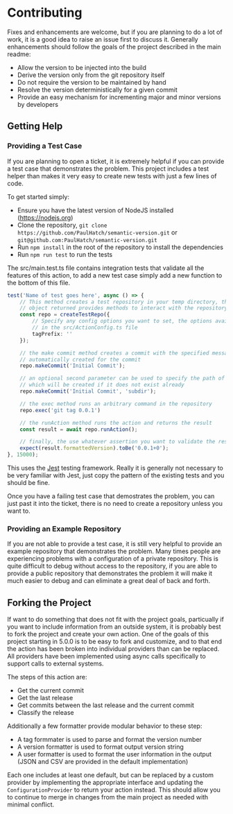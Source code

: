 # Contributing

Fixes and enhancements are welcome, but if you are planning to do a lot of work, it is a good idea to raise an issue first to discuss it. Generally enhancements should follow the goals of the project described in the main readme:

- Allow the version to be injected into the build
- Derive the version only from the git repository itself
- Do not require the version to be maintained by hand
- Resolve the version deterministically for a given commit
- Provide an easy mechanism for incrementing major and minor versions by developers

## Getting Help

### Providing a Test Case

If you are planning to open a ticket, it is extremely helpful if you can provide a test case that demonstrates the problem. This project includes a test helper than makes it very easy to create new tests with just a few lines of code.

To get started simply:

- Ensure you have the latest version of NodeJS installed (https://nodejs.org)
- Clone the repository, `git clone https://github.com/PaulHatch/semantic-version.git` or `git@github.com:PaulHatch/semantic-version.git`
- Run `npm install` in the root of the repository to install the dependencies
- Run `npm run test` to run the tests

The src/main.test.ts file contains integration tests that validate all the features of this action, to add a new test case simply add a new function to the bottom of this file.

```typescript
test('Name of test goes here', async () => {
    // This method creates a test repository in your temp directory, the repo
    // object returned provides methods to interact with the repository
    const repo = createTestRepo({
        // Specify any config options you want to set, the options available can be found
        // in the src/ActionConfig.ts file
        tagPrefix: ''
    });

    // the make commit method creates a commit with the specified message, an empty file will be
    // automatically created for the commit
    repo.makeCommit('Initial Commit');

    // an optional second parameter can be used to specify the path of the file to commit,
    // which will be created if it does not exist already
    repo.makeCommit('Initial Commit', 'subdir');

    // the exec method runs an arbitrary command in the repository
    repo.exec('git tag 0.0.1')

    // the runAction method runs the action and returns the result
    const result = await repo.runAction();

    // finally, the use whatever assertion you want to validate the result
    expect(result.formattedVersion).toBe('0.0.1+0');
}, 15000);
```

This uses the [Jest](https://jestjs.io/) testing framework. Really it is generally not necessary to be very familiar with Jest, just copy the pattern of the existing tests and you should be fine.

Once you have a failing test case that demostrates the problem, you can just past it into the ticket, there is no need to create a repository unless you want to.


### Providing an Example Repository

If you are not able to provide a test case, it is still very helpful to provide an example repository that demonstrates the problem. Many times people are experiencing problems with a configuration of a private repository. This is quite difficult to debug without access to the repository, if you are able to provide a public repository that demonstrates the problem it will make it much easier to debug and can eliminate a great deal of back and forth.

## Forking the Project

If want to do something that does not fit with the project goals, particually if you want to include information from an outside system, it is probably best to fork the project and create your own action. One of the goals of this project starting in 5.0.0 is to be easy to fork and customize, and to that end the action has been broken into individual providers than can be replaced. All providers have been implemented using async calls specifically to support calls to external systems.

The steps of this action are:

- Get the current commit
- Get the last release
- Get commits between the last release and the current commit
- Classify the release

Additionally a few formatter provide modular behavior to these step:
- A tag formmater is used to parse and format the version number
- A version formatter is used to format output version string
- A user formatter is used to format the user information in the output (JSON and CSV are provided in the default implementation)

Each one includes at least one default, but can be replaced by a custom provider by implementing the appropriate interface and updating the `ConfigurationProvider` to return your action instead. This should allow you to continue to merge in changes from the main project as needed with minimal conflict.
